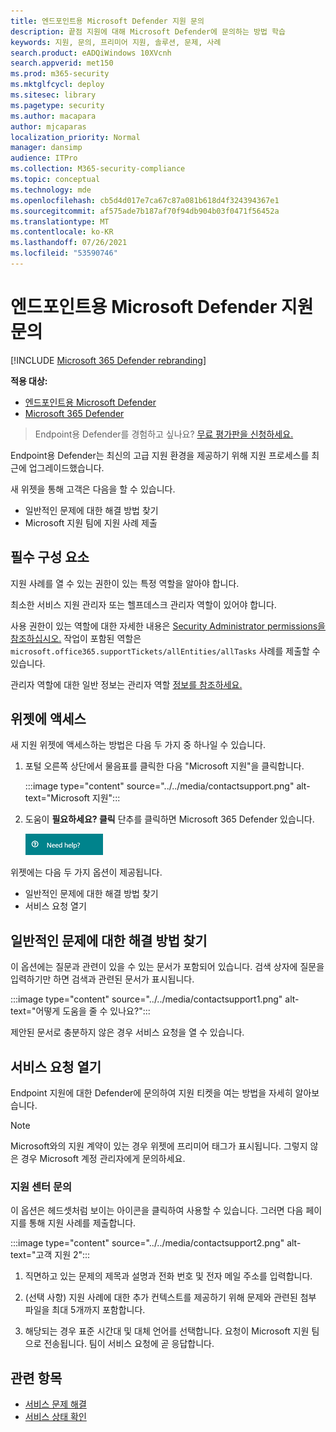 ```yaml
---
title: 엔드포인트용 Microsoft Defender 지원 문의
description: 끝점 지원에 대해 Microsoft Defender에 문의하는 방법 학습
keywords: 지원, 문의, 프리미어 지원, 솔루션, 문제, 사례
search.product: eADQiWindows 10XVcnh
search.appverid: met150
ms.prod: m365-security
ms.mktglfcycl: deploy
ms.sitesec: library
ms.pagetype: security
ms.author: macapara
author: mjcaparas
localization_priority: Normal
manager: dansimp
audience: ITPro
ms.collection: M365-security-compliance
ms.topic: conceptual
ms.technology: mde
ms.openlocfilehash: cb5d4d017e7ca67c87a081b618d4f324394367e1
ms.sourcegitcommit: af575ade7b187af70f94db904b03f0471f56452a
ms.translationtype: MT
ms.contentlocale: ko-KR
ms.lasthandoff: 07/26/2021
ms.locfileid: "53590746"
---
```

# <a name="contact-microsoft-defender-for-endpoint-support"></a>엔드포인트용 Microsoft Defender 지원 문의

[!INCLUDE [Microsoft 365 Defender rebranding](../../includes/microsoft-defender.md)]


**적용 대상:**
- [엔드포인트용 Microsoft Defender](https://go.microsoft.com/fwlink/p/?linkid=2154037)
- [Microsoft 365 Defender](https://go.microsoft.com/fwlink/?linkid=2118804)

>Endpoint용 Defender를 경험하고 싶나요? [무료 평가판을 신청하세요.](https://www.microsoft.com/microsoft-365/windows/microsoft-defender-atp?ocid=docs-wdatp-assignaccess-abovefoldlink)

Endpoint용 Defender는 최신의 고급 지원 환경을 제공하기 위해 지원 프로세스를 최근에 업그레이드했습니다. 

새 위젯을 통해 고객은 다음을 할 수 있습니다.
- 일반적인 문제에 대한 해결 방법 찾기
- Microsoft 지원 팀에 지원 사례 제출

## <a name="prerequisites"></a>필수 구성 요소
지원 사례를 열 수 있는 권한이 있는 특정 역할을 알아야 합니다.

최소한 서비스 지원 관리자 또는  헬프데스크 관리자 역할이 있어야 합니다.


사용 권한이 있는 역할에 대한 자세한 내용은 [Security Administrator permissions을 참조하십시오.](/azure/active-directory/users-groups-roles/directory-assign-admin-roles#security-administrator-permissions) 작업이 포함된 역할은 `microsoft.office365.supportTickets/allEntities/allTasks` 사례를 제출할 수 있습니다.

관리자 역할에 대한 일반 정보는 관리자 역할 [정보를 참조하세요.](/microsoft-365/admin/add-users/about-admin-roles?view=o365-worldwide&preserve-view=true)


## <a name="access-the-widget"></a>위젯에 액세스
새 지원 위젯에 액세스하는 방법은 다음 두 가지 중 하나일 수 있습니다.

1.  포털 오른쪽 상단에서 물음표를 클릭한 다음 "Microsoft 지원"을 클릭합니다.

    :::image type="content" source="../../media/contactsupport.png" alt-text="Microsoft 지원":::


2. 도움이 **필요하세요? 클릭**  단추를 클릭하면 Microsoft 365 Defender 있습니다.

    ![도움이 필요 단추의 이미지](images/need-help-option.png)

위젯에는 다음 두 가지 옵션이 제공됩니다.

- 일반적인 문제에 대한 해결 방법 찾기    
- 서비스 요청 열기  

## <a name="find-solutions-to-common-problems"></a>일반적인 문제에 대한 해결 방법 찾기
이 옵션에는 질문과 관련이 있을 수 있는 문서가 포함되어 있습니다. 검색 상자에 질문을 입력하기만 하면 검색과 관련된 문서가 표시됩니다.

:::image type="content" source="../../media/contactsupport1.png" alt-text="어떻게 도움을 줄 수 있나요?":::

제안된 문서로 충분하지 않은 경우 서비스 요청을 열 수 있습니다.

## <a name="open-a-service-request"></a>서비스 요청 열기

Endpoint 지원에 대한 Defender에 문의하여 지원 티켓을 여는 방법을 자세히 알아보습니다. 

> [!Note]
> Microsoft와의 지원 계약이 있는 경우 위젯에 프리미어 태그가 표시됩니다. 그렇지 않은 경우 Microsoft 계정 관리자에게 문의하세요.

### <a name="contact-support"></a>지원 센터 문의
이 옵션은 헤드셋처럼 보이는 아이콘을 클릭하여 사용할 수 있습니다. 그러면 다음 페이지를 통해 지원 사례를 제출합니다. </br>

:::image type="content" source="../../media/contactsupport2.png" alt-text="고객 지원 2"::: </br>


1. 직면하고 있는 문제의 제목과 설명과 전화 번호 및 전자 메일 주소를 입력합니다.

2. (선택 사항) 지원 사례에 대한 추가 컨텍스트를 제공하기 위해 문제와 관련된 첨부 파일을 최대 5개까지 포함합니다. 

3. 해당되는 경우 표준 시간대 및 대체 언어를 선택합니다. 요청이 Microsoft 지원 팀으로 전송됩니다. 팀이 서비스 요청에 곧 응답합니다.


## <a name="related-topics"></a>관련 항목
- [서비스 문제 해결](troubleshoot-mdatp.md)
- [서비스 상태 확인](service-status.md)

